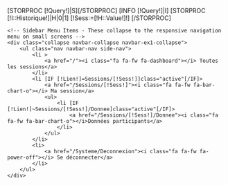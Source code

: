 [STORPROC [!Query!]|S][/STORPROC]
        [INFO [!Query!]|I]
        [STORPROC [!I::Historique!]|H|0|1]
            [!Sess:=[!H::Value!]!]
        [/STORPROC]

    <!-- Sidebar Menu Items - These collapse to the responsive navigation menu on small screens -->
    <div class="collapse navbar-collapse navbar-ex1-collapse">
        <ul class="nav navbar-nav side-nav">
            <li >
                <a href="/"><i class="fa fa-fw fa-dashboard"></i> Toutes les sessions</a>
            </li>
            <li [IF [!Lien!]=Sessions/[!Sess!]]class="active"[/IF]>
                <a href="/Sessions/[!Sess!]"><i class="fa fa-fw fa-bar-chart-o"></i> Ma session</a>
                <ul>
                    <li [IF [!Lien!]~Sessions/[!Sess!]/Donnee]class="active"[/IF]>
                        <a href="/Sessions/[!Sess!]/Donnee"><i class="fa fa-fw fa-bar-chart-o"></i>Données participants</a>
                    </li>
                </ul>
            </li>
            <li>
                <a href="/Systeme/Deconnexion"><i class="fa fa-fw fa-power-off"></i> Se déconnecter</a>
            </li>
        </ul>
    </div>
